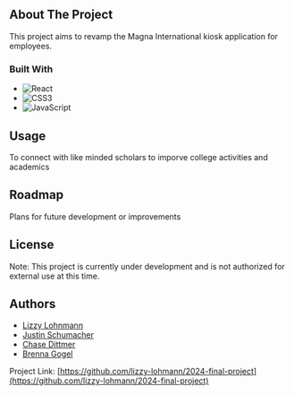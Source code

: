 
<!-- ABOUT THE PROJECT -->
## About The Project

This project aims to revamp the Magna International kiosk application for employees.

### Built With

* ![React](https://camo.githubusercontent.com/6c3957842901e5baa389f3bb8758c8966683333b28493013062fcab5fab645e7/68747470733a2f2f696d672e736869656c64732e696f2f62616467652f52656163742d3230323332413f7374796c653d666f722d7468652d6261646765266c6f676f3d7265616374266c6f676f436f6c6f723d363144414642)
* ![CSS3](https://img.shields.io/badge/css3-%231572B6.svg?style=for-the-badge&logo=css3&logoColor=white)
* ![JavaScript](https://img.shields.io/badge/javascript-%23323330.svg?style=for-the-badge&logo=javascript&logoColor=%23F7DF1E)

<!-- USAGE -->
## Usage

To connect with like minded scholars to imporve college activities and academics


<!-- ROADMAP -->
## Roadmap

Plans for future development or improvements

<!-- LICENSE -->
## License

Note: This project is currently under development and is not authorized for external use at this time.

<!-- AUTHORS -->
## Authors

- [Lizzy Lohnmann](https://github.com/lizzy-lohmann)
- [Justin Schumacher]()
- [Chase Dittmer](https://github.com/ChaseDitt)
- [Brenna Gogel](https://github.com/bgogel02)


Project Link: [https://github.com/lizzy-lohmann/2024-final-project](https://github.com/lizzy-lohmann/2024-final-project)

